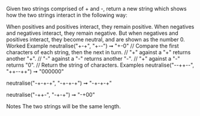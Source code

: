 Given two strings comprised of + and -, return a new string which shows how the two strings interact in the following way:

When positives and positives interact, they remain positive.
When negatives and negatives interact, they remain negative.
But when negatives and positives interact, they become neutral, and are shown as the number 0.
Worked Example
neutralise("+-+", "+--") ➞ "+-0"
// Compare the first characters of each string, then the next in turn.
// "+" against a "+" returns another "+".
// "-" against a "-" returns another "-".
// "+" against a "-" returns "0".
// Return the string of characters.
Examples
neutralise("--++--", "++--++") ➞ "000000"

neutralise("-+-+-+", "-+-+-+") ➞ "-+-+-+"

neutralise("-++-", "-+-+") ➞ "-+00"

Notes
The two strings will be the same length.